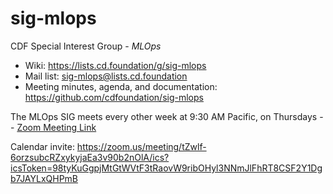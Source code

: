 # sig-mlops

CDF Special Interest Group - *MLOps*

- Wiki: https://lists.cd.foundation/g/sig-mlops 
- Mail list: sig-mlops@lists.cd.foundation
- Meeting minutes, agenda, and documentation: https://github.com/cdfoundation/sig-mlops

The MLOps SIG meets every other week at 9:30 AM Pacific, on Thursdays -- [Zoom Meeting Link](https://zoom.us/j/888870104)

Calendar invite: https://zoom.us/meeting/tZwlf-6orzsubcRZxykyjaEa3v90b2nOlA/ics?icsToken=98tyKuGgpjMtGtWVtF3tRaovW9ribOHyl3NNmJlFhRT8CSF2Y1Dgb7JAYLxQHPmB


